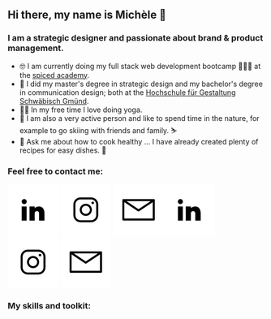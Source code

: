 ## Hi there, my name is Michèle 👋

### I am a strategic designer and passionate about brand & product management.

- 🤓 I am currently doing my full stack web development bootcamp 👩🏼‍💻 at the [spiced academy](https://www.spiced-academy.com/de).
- 🧡 I did my master's degree in strategic design and my bachelor's degree in communication design; both at the [Hochschule für Gestaltung Schwäbisch Gmünd](https://www.hfg-gmuend.de/).
- 🧘‍♀️ In my free time I love doing yoga.
- 🌱 I am also a very active person and like to spend time in the nature, for example to go skiing with friends and family. ⛷
- 💬 Ask me about how to cook healthy … I have already created plenty of recipes for easy dishes. 🥗

### Feel free to contact me:

[![GitHub Light 2022-01-11-github-icons_icon-linkedin-lightmodus.svg](/2022-01-11-github-icons_icon-linkedin.svg)](https://www.linkedin.com/in/mich%C3%A8le-rietzl-3730211b9/) [![GitHub Light 2022-01-11-github-icons_icon-instagram-lightmodus.svg](/2022-01-11-github-icons_icon-instagram.svg)](https://www.instagram.com/mk_rietzl/) [![GitHub Light 2022-01-11-github-icons_icon-email-lightmodus.svg](2022-01-11-github-icons_icon-email.svg)](mailto:michele@mk-rietzl.de)[![GitHub Dark 2022-01-11-github-icons_icon-linkedin-darkmodus.svg](/2022-01-11-github-icons_icon-linkedin.svg)](https://www.linkedin.com/in/mich%C3%A8le-rietzl-3730211b9/) [![GitHub Dark 2022-01-11-github-icons_icon-instagram-darkmodus.svg](/2022-01-11-github-icons_icon-instagram.svg)](https://www.instagram.com/mk_rietzl/) [![GitHub Dark 2022-01-11-github-icons_icon-email-darkmodus.svg](2022-01-11-github-icons_icon-email.svg)](mailto:michele@mk-rietzl.de)

### My skills and toolkit:



<!--
**mrietzl/mrietzl** is a ✨ _special_ ✨ repository because its `README.md` (this file) appears on your GitHub profile.

Here are some ideas to get you started:

- 🔭 I’m currently working on ...
- 🌱 I’m currently learning ...
- 👯 I’m looking to collaborate on ...
- 🤔 I’m looking for help with ...
- 💬 Ask me about ...
- 📫 How to reach me: ...
- 😄 Pronouns: ...
- ⚡ Fun fact: ...
-->
